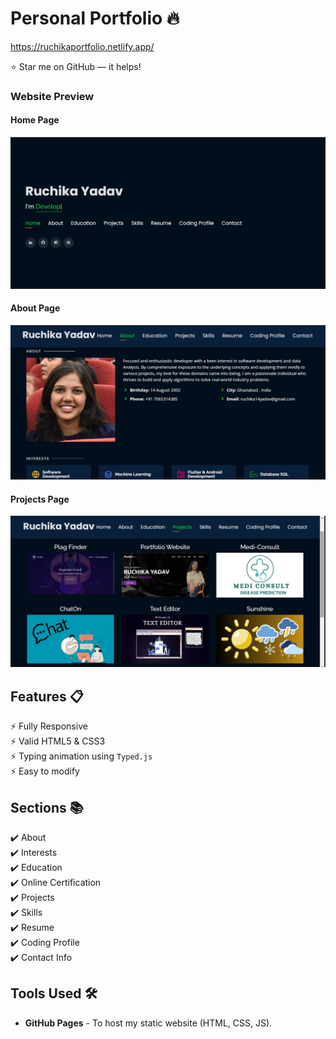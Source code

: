 # Personal Portfolio 🔥
https://ruchikaportfolio.netlify.app/

:star: Star me on GitHub — it helps!

### Website Preview
#### Home Page
<img src="website_images/HOME.png" width="900">


#### About Page
<img src="website_images/ABOUT PAGE.png" width="900">


#### Projects Page
<img src="website_images/PROJECTS.png" width="900">
  

## Features 📋
⚡️ Fully Responsive\
⚡️ Valid HTML5 & CSS3\
⚡️ Typing animation using `Typed.js`\
⚡️ Easy to modify

## Sections 📚
✔️ About\
✔️ Interests\
✔️ Education\
✔️ Online Certification\
✔️ Projects \
✔️ Skills \
✔️ Resume\
✔️ Coding Profile\
✔️ Contact Info



## Tools Used 🛠️
* <b>GitHub Pages</b> - To host my static website (HTML, CSS, JS).

